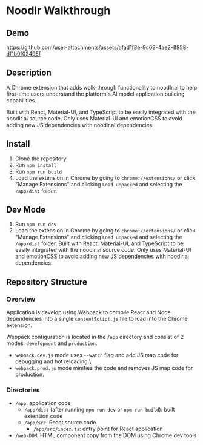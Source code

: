 # Noodlr Walkthrough

## Demo
https://github.com/user-attachments/assets/afad1f8e-9c63-4ae2-8858-df1b0f02495f

## Description
A Chrome extension that adds walk-through functionality to noodlr.ai to help first-time users understand the platform's AI model application building capabilities.

Built with React, Material-UI, and TypeScript to be easily integrated with the noodlr.ai source code.
Only uses Material-UI and emotionCSS to avoid adding new JS dependencies with noodlr.ai dependencies.

## Install
1. Clone the repository
2. Run `npm install`
3. Run `npm run build`
4. Load the extension in Chrome by going to `chrome://extensions/` or click "Manage Extensions" and clicking `Load unpacked` and selecting the `/app/dist` folder.

## Dev Mode
1. Run `npm run dev`
2. Load the extension in Chrome by going to `chrome://extensions/` or click "Manage Extensions" and clicking `Load unpacked` and selecting the `/app/dist` folder.
Built with React, Material-UI, and TypeScript to be easily integrated with the noodlr.ai source code.
Only uses Material-UI and emotionCSS to avoid adding new JS dependencies with noodlr.ai dependencies.

## Repository Structure

### Overview
Application is develop using Webpack to compile React and Node dependencies into a single `contentSctipt.js` file to load into the Chrome extension. 

Webpack configuration is located in the `/app` directory and consist of 2 modes: `development` and `production`.
- `webpack.dev.js` mode uses `--watch` flag and add JS map code for debugging and hot reloading.\
- `webpack.prod.js` mode minifies the code and removes JS map code for production.

### Directories

- `/app`: application code
  - `/app/dist` (after running `npm run dev` or `npm run build`): built extension code
  - `/app/src`: React source code
    - `/app/src/index.ts`: entry point for React application
- `/web-DOM`: HTML component copy from the DOM using Chrome dev tools

